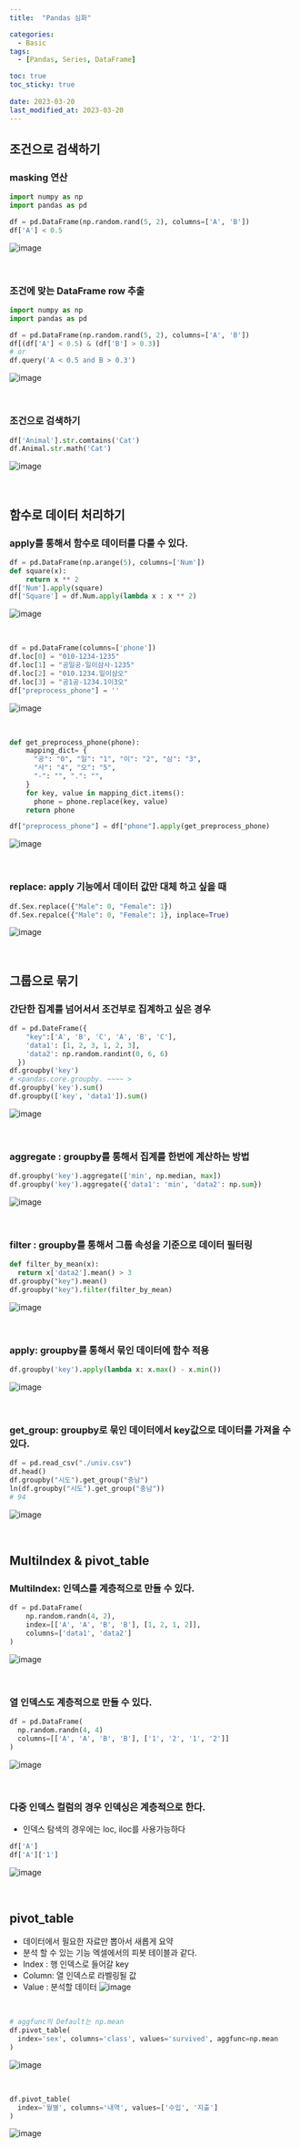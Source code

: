 ```yaml
---
title:  "Pandas 심화"

categories:
  - Basic
tags:
  - [Pandas, Series, DataFrame]

toc: true
toc_sticky: true
 
date: 2023-03-20
last_modified_at: 2023-03-20
---
```


## 조건으로 검색하기
### masking 연산
``` py
import numpy as np
import pandas as pd

df = pd.DataFrame(np.random.rand(5, 2), columns=['A', 'B'])
df['A'] < 0.5
```
![image](https://user-images.githubusercontent.com/31909322/226284580-2daae030-ff26-483b-994b-72394e654fbe.png)

<br>

### 조건에 맞는 DataFrame row 추출
``` py
import numpy as np
import pandas as pd

df = pd.DataFrame(np.random.rand(5, 2), columns=['A', 'B'])
df[(df['A'] < 0.5) & (df['B'] > 0.3)]
# or
df.query('A < 0.5 and B > 0.3')
```
![image](https://user-images.githubusercontent.com/31909322/226285053-1381fb8f-3425-44db-a4c4-a027add114cf.png)

<br>

### 조건으로 검색하기
``` py
df['Animal'].str.comtains('Cat')
df.Animal.str.math('Cat')
```
![image](https://user-images.githubusercontent.com/31909322/226328995-e6e00eef-c43e-43c4-96f7-3578547f15c3.png)

<br>

## 함수로 데이터 처리하기
### apply를 통해서 함수로 데이터를 다룰 수 있다.
``` py
df = pd.DataFrame(np.arange(5), columns=['Num'])
def square(x):
    return x ** 2
df['Num'].apply(square)
df['Square'] = df.Num.apply(lambda x : x ** 2)
```
![image](https://user-images.githubusercontent.com/31909322/226329381-3f643335-e028-4548-944b-7551afdb1a10.png)

<br>

``` py
df = pd.DataFrame(columns=['phone'])
df.loc[0] = "010-1234-1235"
df.loc[1] = "공일공-일이삼사-1235"
df.loc[2] = "010.1234.일이삼오"
df.loc[3] = "공1공-1234.1이3오"
df["preprocess_phone"] = ''
```
![image](https://user-images.githubusercontent.com/31909322/226329628-cb2c61b9-9561-415a-bde9-bbe274433e60.png)

<br>

``` py
def get_preprocess_phone(phone):
    mapping_dict= {
      "공": "0", "일": "1", "이": "2", "삼": "3",
      "사": "4", "오": "5",
      "-": "", ".": "",
    }
    for key, value in mapping_dict.items():
      phone = phone.replace(key, value)
    return phone

df["preprocess_phone"] = df["phone"].apply(get_preprocess_phone)
```
![image](https://user-images.githubusercontent.com/31909322/226330143-3a3f6d62-2a76-451f-a4cb-8f40b59344c3.png)

<br>

### replace: apply 기능에서 데이터 값만 대체 하고 싶을 때
``` py
df.Sex.replace({"Male": 0, "Female": 1})
df.Sex.repalce({"Male": 0, "Female": 1}, inplace=True)
```
![image](https://user-images.githubusercontent.com/31909322/226330434-8279cffa-4d7f-4310-80a1-6c15e30478f2.png)

<br>

## 그룹으로 묶기
### 간단한 집계를 넘어서서 조건부로 집계하고 싶은 경우
``` py
df = pd.DateFrame({
    "key":['A', 'B', 'C', 'A', 'B', 'C'], 
    'data1': [1, 2, 3, 1, 2, 3], 
    'data2': np.random.randint(0, 6, 6)
  })
df.groupby('key')
# <pandas.core.groupby. ~~~~ >
df.groupby('key').sum()
df.groupby(['key', 'data1']).sum()
```

![image](https://user-images.githubusercontent.com/31909322/226331010-2fb098ef-8962-4d5c-899e-b1877963ce1a.png)

<br>

### aggregate : groupby를 통해서 집계를 한번에 계산하는 방법
``` py
df.groupby('key').aggregate(['min', np.median, max])
df.groupby('key').aggregate({'data1': 'min', 'data2': np.sum})
```
![image](https://user-images.githubusercontent.com/31909322/226331332-baa20e4b-b4e4-428f-9206-1f8017c8e6e9.png)

<br>

### filter : groupby를 통해서 그룹 속성을 기준으로 데이터 필터링
``` py
def filter_by_mean(x):
  return x['data2'].mean() > 3
df.groupby("key").mean()
df.groupby("key").filter(filter_by_mean)
```
![image](https://user-images.githubusercontent.com/31909322/226331684-15da3c4b-0cc2-41a7-b69f-0ab892c6e471.png)

<br>

### apply: groupby를 통해서 묶인 데이터에 함수 적용
``` py
df.groupby('key').apply(lambda x: x.max() - x.min())
```
![image](https://user-images.githubusercontent.com/31909322/226331844-d2f35af4-4cd2-475f-8a8f-0a2839341a69.png)

<br>

### get_group: groupby로 묶인 데이터에서 key값으로 데이터를 가져올 수 있다.
``` py
df = pd.read_csv("./univ.csv")
df.head()
df.groupby("시도").get_group("충남")
ln(df.groupby("시도").get_group("충남"))
# 94
```
![image](https://user-images.githubusercontent.com/31909322/226332222-2d5f2296-f186-4db9-b3e2-7e9a4a59fcee.png)

<br>

## MultiIndex & pivot_table
### MultiIndex: 인덱스를 계층적으로 만들 수 있다.
``` py
df = pd.DataFrame(
    np.random.randn(4, 2),
    index=[['A', 'A', 'B', 'B'], [1, 2, 1, 2]],
    columns=['data1', 'data2']
)
```
![image](https://user-images.githubusercontent.com/31909322/226332619-9a858aa7-0f6e-4b30-aa85-ed3a28a6c7b9.png)

<br>

### 열 인덱스도 계층적으로 만들 수 있다.
``` py
df = pd.DataFrame(
  np.random.randn(4, 4)
  columns=[['A', 'A', 'B', 'B'], ['1', '2', '1', '2']]
)
```
![image](https://user-images.githubusercontent.com/31909322/226332886-6bfa96c8-97d9-4e2f-a0c8-afdea1ee060a.png)

<br>

### 다중 인덱스 컬럼의 경우 인덱싱은 계층적으로 한다.
* 인덱스 탐색의 경우에는 loc, iloc를 사용가능하다
``` py
df['A']
df['A']['1']
```
![image](https://user-images.githubusercontent.com/31909322/226333096-0d45a3e7-5af7-4185-9ded-3cf5fe78eff9.png)

<br>

## pivot_table
* 데이터에서 필요한 자료만 뽑아서 새롭게 요약
* 분석 할 수 있는 기능 엑셀에서의 피봇 테이블과 같다.
* Index : 행 인덱스로 들어갈 key
* Column: 열 인덱스로 라벨링될 값
* Value : 분석할 데이터
![image](https://user-images.githubusercontent.com/31909322/226333423-e8141bbd-9cfa-4bce-b05b-76711d185e6b.png)

<br>

``` py
# aggfunc의 Default는 np.mean
df.pivot_table(
  index='sex', columns='class', values='survived', aggfunc=np.mean
)
```
![image](https://user-images.githubusercontent.com/31909322/226333728-38c007e0-de17-4122-a608-4b0b90c9fc6a.png)

<br>

``` py
df.pivot_table(
  index='월별', columns='내역', values=['수입', '지출']
)
```
![image](https://user-images.githubusercontent.com/31909322/226333991-0158c025-953f-4bf5-a6ae-9cc666c89fd2.png)

<br>